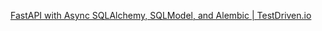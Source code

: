 [FastAPI with Async SQLAlchemy, SQLModel, and Alembic | TestDriven.io](https://testdriven.io/blog/fastapi-sqlmodel/)
